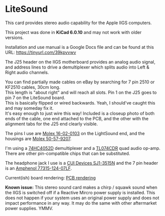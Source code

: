# LiteSound
This card provides stereo audio capability for the Apple IIGS computers.

This project was done in <b>KiCad 6.0.10</b> and may not work with older versions.

Installation and use manual is a Google Docs file and can be found at this URL:
https://tinyurl.com/39kpvvwv

The J25 header on the IIGS motherboard provides an analog audio signal, and address lines
to drive a demultiplexer which splits audio into Left & Right audio channels.

You can find partially made cables on eBay by searching for 7 pin 2510 or KF2510 cables, 30cm long.  
This length is "about right" and will reach all slots.  Pin 1 on the J25 goes to pin 7 on the LiteSound board.  
This is basically flipped or wired backwards.  Yeah, I should've caught this and may someday fix it.  
It's easy enough to just wire this way!   Included is a closeup photo of both ends of the cable, one end
attached to the PCB, and the other with the alignment tabs for the J25 end clearly visible.

The pins I use are [Molex 16-02-0103](https://www.mouser.com/ProductDetail/538-16-02-0103) on the LightSound end,
and the housings are [Molex 50-57-9207](https://www.mouser.com/ProductDetail/538-50-57-9207).

I'm using a [74HC4052D](https://www.digikey.com/en/products/detail/toshiba-semiconductor-and-storage/74HC4052D/6109174) demultiplexer
and a [TL074CDR](https://www.digikey.com/en/products/detail/texas-instruments/TL074CDR/276926) quad audio op-amp.  There are other pin-compatible
chips that can be substituted.

The headphone jack I use is a [CUI Devices SJ1-3515N](https://www.mouser.com/ProductDetail/490-SJ1-3515N) and the
7 pin header is an [Amphenol 77315-124-07LF](https://www.mouser.com/ProductDetail/649-77315-124-07LF).

Current(ish) board rendering:
[PCB rendering](IIGS-audio.png)

<b>Known issue:</b> This stereo sound card makes a chirp / squawk sound when the IIGS is switched off if a Reactive Mircro power supply is installed.   This does not happen
if your system uses an original power supply and does not impact performance in any way.  It may do the same with other aftermarket power supplies. YMMV.
